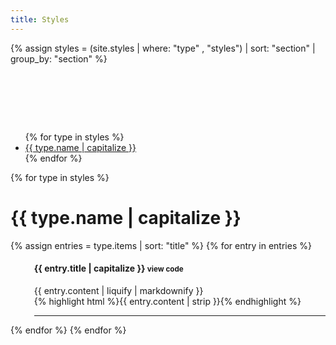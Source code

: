 ```yaml
---
title: Styles
---
```


{% assign styles = (site.styles | where: "type" , "styles") | sort: "section" | group_by: "section" %}

<div class="container" style="padding: 80px 0;">
	<div class="row">
		<div class="col-md-3">
			<ul class="nav nav-pills nav-stacked">
				{% for type in styles %}<li><a href="#{{ type.name | slugify }}">{{ type.name | capitalize }}</a></li>{% endfor %}
			</ul>
		</div>
		<div class="col-md-9">
			{% for type in styles %}
				<h1 id="{{ type.name | slugify }}" class="margin-bottom">{{ type.name | capitalize }}</h1>
				{% assign entries = type.items | sort: "title" %}
				{% for entry in entries %}
					<div style="padding-left: 7.5%">
						<h4 id="guide-{{ entry.title | slugify }}" class="margin-bottom">{{ entry.title | capitalize }} <small><span class="link" data-target="#code-{{ entry.title | slugify }}" data-toggle="collapse">view code</span></small></h4>
						<div class="margin">{{ entry.content | liquify | markdownify }}</div>
						<div class="margin collapse fade" id="code-{{ entry.title | slugify }}" >{% highlight html %}{{ entry.content | strip }}{% endhighlight %}</div>
						<hr class="gap"/>
					</div>
				{% endfor %}
			{% endfor %}
		</div>
	</div>
<div>